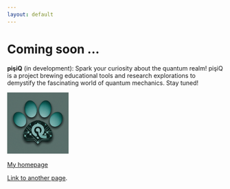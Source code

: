 ```yaml
---
layout: default
---
```




# Coming soon ...

**pişiQ** (in development): Spark your curiosity about the quantum realm! 
pişiQ is a project brewing educational tools and research explorations 
to demystify the fascinating world of quantum mechanics. Stay tuned!

<img src="./icon.png" title="" alt="name" width="143">

[My homepage](https://sinphys.github.io/)

[Link to another page](./another-page.html).
